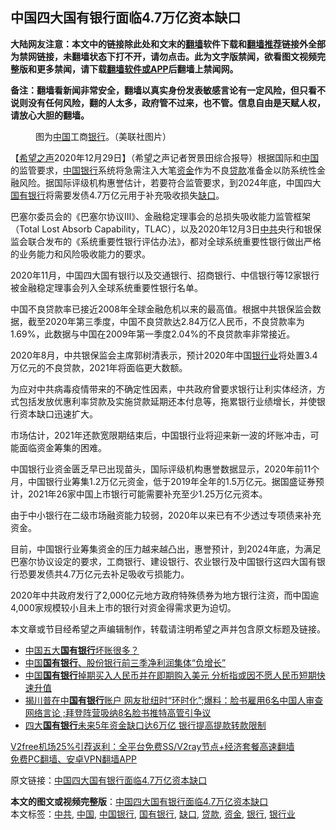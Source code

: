  <h2>中国四大国有银行面临4.7万亿资本缺口</h2> <p class="notice"><b>大陆网友注意：本文中的链接除此处和文末的<a href="https://github.com/bannedbook/fanqiang" >翻墙</a>软件下载和<a href="https://github.com/killgcd/justmysocks/blob/master/README.md">翻墙推荐</a>链接外全部为禁网链接，未翻墙状态下打不开，请勿点击。此为文字版禁闻，欲看图文视频完整版和更多禁闻，请下载<a href="https://github.com/bannedbook/fanqiang">翻墙软件或APP</a>后翻墙上禁闻网。</p><p>备注：翻墙看新闻非常安全，翻墙以真实身份发表敏感言论有一定风险，但只看不说则没有任何风险，翻的人太多，政府管不过来，也不管。信息自由是天赋人权，请放心大胆的翻墙。</b></p>  <div class="entry"> <figure><figcaption>图为<a href="https://www.bannedbook.org/bnews/tag/%E4%B8%AD%E5%9B%BD/" class="st_tag internal_tag" rel="tag" title="标签 中国 下的日志">中国</a>工商<a href="https://www.bannedbook.org/bnews/tag/%e9%93%b6%e8%a1%8c/" class="st_tag internal_tag" rel="tag" title="标签 银行 下的日志">银行</a>。（美联社图片）</figcaption></figure> <p>【<span class='wp_keywordlink_affiliate'><a href="https://www.soundofhope.org" title="希望之声" target="_blank">希望之声</a></span>2020年12月29日】（希望之声记者贺景田综合报导）根据国际和<span class='wp_keywordlink_affiliate'><a href="https://www.bannedbook.org/" title="中国" target="_blank">中国</a></span>的监管要求，<a href="https://www.bannedbook.org/bnews/tag/%E4%B8%AD%E5%9B%BD%E9%93%B6%E8%A1%8C/" class="st_tag internal_tag" rel="tag" title="标签 中国银行 下的日志">中国银行</a>系统将急需注入大笔<a href="https://www.bannedbook.org/bnews/tag/%E8%B5%84%E9%87%91/" class="st_tag internal_tag" rel="tag" title="标签 资金 下的日志">资金</a>作为不良<a href="https://www.bannedbook.org/bnews/tag/%E8%B4%B7%E6%AC%BE/" class="st_tag internal_tag" rel="tag" title="标签 贷款 下的日志">贷款</a>准备金以防系统性金融风险。据国际评级机构惠誉估计，若要符合监管要求，到2024年底，中国四大<a href="https://www.bannedbook.org/bnews/tag/%E5%9B%BD%E6%9C%89%E9%93%B6%E8%A1%8C/" class="st_tag internal_tag" rel="tag" title="标签 国有银行 下的日志">国有银行</a>将需要发债4.7万亿元用于补充吸收损失<a href="https://www.bannedbook.org/bnews/tag/%E7%BC%BA%E5%8F%A3/" class="st_tag internal_tag" rel="tag" title="标签 缺口 下的日志">缺口</a>。</p> <p>巴塞尔委员会的《巴塞尔协议Ⅲ》、金融稳定理事会的总损失吸收能力监管框架（Total Lost Absorb Capability，TLAC），以及2020年12月3日<a href="https://www.bannedbook.org/bnews/tag/%e4%b8%ad%e5%85%b1/" class="st_tag internal_tag" rel="tag" title="标签 中共 下的日志">中共</a>央行和银保监会联合发布的《系统重要性银行评估办法》，都对全球系统重要性银行做出严格的业务能力和风险吸收能力的要求。</p> <p>2020年11月，中国四大国有银行以及交通银行、招商银行、中信银行等12家银行被金融稳定理事会列入全球系统重要性银行名单。</p> <p>中国不良贷款率已接近2008年全球金融危机以来的最高值。根据中共银保监会数据，截至2020年第三季度，中国不良贷款达2.84万亿人民币，不良贷款率为1.69%，此数据与中国在2009年第一季度2.04%的不良贷款率非常接近。</p>  <p>2020年8月，中共银保监会主席郭树清表示，预计2020年中国<a href="https://www.bannedbook.org/bnews/tag/%E9%93%B6%E8%A1%8C%E4%B8%9A/" class="st_tag internal_tag" rel="tag" title="标签 银行业 下的日志">银行业</a>将处置3.4万亿元的不良贷款，2021年将面临更大数额。</p> <p>为应对中共病毒疫情带来的不确定性因素，中共政府曾要求银行让利实体经济，方式包括发放优惠利率贷款及实施贷款延期还本付息等，拖累银行业绩增长，并使银行资本缺口迅速扩大。</p> <p>市场估计，2021年还款宽限期结束后，中国银行业将迎来新一波的坏账冲击，可能面临资金筹集的困难。</p> <p>中国银行业资金匮乏早已出现苗头，国际评级机构惠誉数据显示，2020年前11个月，中国银行业筹集1.2万亿元资金，低于2019年全年的1.5万亿元。据国盛证券预计，2021年26家中国上市银行可能需要补充至少1.25万亿元资本。</p>  <p>由于中小银行在二级市场融资能力较弱，2020年以来已有不少透过专项债来补充资金。</p> <p>目前，中国银行业筹集资金的压力越来越凸出，惠誉预计，到2024年底，为满足巴塞尔协议设定的要求，工商银行、建设银行、农业银行及中国银行这四大国有银行恐要发债共4.7万亿元去补足吸收亏损能力。</p> <p>2020年中共政府发行了2,000亿元地方政府特殊债券为地方银行注资，而中国逾4,000家规模较小且未上市的银行对资金得需求更为迫切。</p> <p>本文章或节目经希望之声编辑制作，转载请注明希望之声并包含原文标题及链接。</p>  <ul class='op-related-articles' title='相关阅读'> <li><a href='https://www.bannedbook.org/bnews/headline/20201102/1424442.html' target='_blank'>中国五大<b>国有银行</b>坏账很多？</a></li> <li><a href='https://www.bannedbook.org/bnews/baitai/20201031/1423476.html' target='_blank'>中国<b>国有银行</b>、股份银行前三季净利润集体“负增长”</a></li> <li><a href='https://www.bannedbook.org/bnews/baitai/20201029/1422383.html' target='_blank'>中国<b>国有银行</b>掉期买入人民币并在即期购入美元 分析指或因不愿人民币短期快速升值</a></li> <li><a href='https://www.bannedbook.org/bnews/bannedvideo/20201022/1418265.html' target='_blank'>揭川普在中<b>国有银行</b>账户 网友批纽时“环时化”;爆料：脸书雇用6名中国人审查网络言论 ;拜登阵营吸纳8名脸书推特高管引争议</a></li> <li><a href='https://www.bannedbook.org/bnews/ssgc/20201001/1406450.html' target='_blank'>四大<b>国有银行</b>未来5年资金缺口达6万亿 银行提高提款转款限制</a></li> </ul> <p class="texttj"> <a href="https://www.bannedbook.org/forum23/topic22702.html" target="_blank">V2free机场25%引荐返利：全平台免费SS/V2ray节点+经济套餐高速翻墙</a><br/> <a href="https://github.com/bannedbook/fanqiang/wiki/%E7%A6%81%E9%97%BB%E7%BD%91%E5%AE%89%E5%8D%93%E7%BF%BB%E5%A2%99%E6%96%B0%E9%97%BBAPP" target="_blank">免费PC翻墙、安卓VPN翻墙APP</a></p><p>原文链接：<a class="src_link"  href="https://www.soundofhope.org/post/458500" target="_blank">中国四大国有银行面临4.7万亿资本缺口</a></p><a name='sharetosocial'></a>       <div><b>本文的图文或视频完整版</b>：<a href='https://www.bannedbook.org/bnews/comments/20201230/1457481.html'>中国四大国有银行面临4.7万亿资本缺口</a></div>  </div><!--END ENTRY--> <div class="postfooter"> <div>本文标签：<a href="https://www.bannedbook.org/bnews/tag/%e4%b8%ad%e5%85%b1/" rel="tag">中共</a>, <a href="https://www.bannedbook.org/bnews/tag/%E4%B8%AD%E5%9B%BD/" rel="tag">中国</a>, <a href="https://www.bannedbook.org/bnews/tag/%E4%B8%AD%E5%9B%BD%E9%93%B6%E8%A1%8C/" rel="tag">中国银行</a>, <a href="https://www.bannedbook.org/bnews/tag/%E5%9B%BD%E6%9C%89%E9%93%B6%E8%A1%8C/" rel="tag">国有银行</a>, <a href="https://www.bannedbook.org/bnews/tag/%E7%BC%BA%E5%8F%A3/" rel="tag">缺口</a>, <a href="https://www.bannedbook.org/bnews/tag/%E8%B4%B7%E6%AC%BE/" rel="tag">贷款</a>, <a href="https://www.bannedbook.org/bnews/tag/%E8%B5%84%E9%87%91/" rel="tag">资金</a>, <a href="https://www.bannedbook.org/bnews/tag/%e9%93%b6%e8%a1%8c/" rel="tag">银行</a>, <a href="https://www.bannedbook.org/bnews/tag/%E9%93%B6%E8%A1%8C%E4%B8%9A/" rel="tag">银行业</a></div>  </div><!--END POSTFOOTER--> 